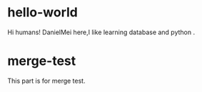 # hello-world
Hi humans!
DanielMei here,I like learning database and python .

# merge-test

This part is for merge test.
